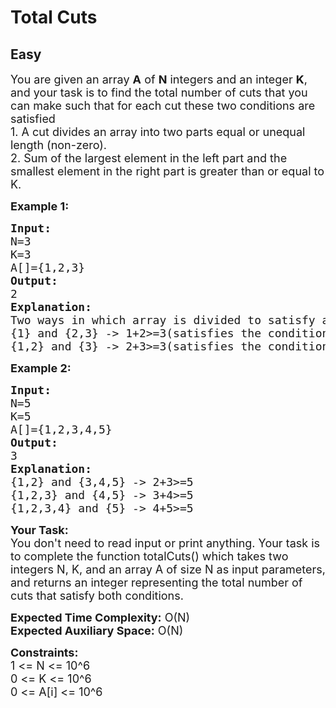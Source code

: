 # Total Cuts
## Easy
<div class="problems_problem_content__Xm_eO"><p><span style="font-size:18px">You are given an array <strong>A</strong> of <strong>N</strong> integers and an integer <strong>K</strong>, and your task is to find the total number of cuts that you can make such that for each cut these two conditions are satisfied<br>
1. A cut divides an array into two parts equal or unequal length (non-zero).<br>
2. Sum of the largest element in the left part and the smallest element in the right part is greater than or equal to K.</span></p>

<p><strong><span style="font-size:18px">Example 1:</span></strong></p>

<pre style="position: relative;"><span style="font-size:18px"><strong>Input:</strong>
N=3
K=3
A[]={1,2,3}</span>
<span style="font-size:18px"><strong>Output:</strong>
2</span>
<span style="font-size:18px"><strong>Explanation:</strong>
Two ways in which array is divided to satisfy above conditions are:
{1} and {2,3} -&gt; 1+2&gt;=3(satisfies the condition)
{1,2} and {3} -&gt; 2+3&gt;=3(satisfies the condition)</span><div class="open_grepper_editor" title="Edit &amp; Save To Grepper"></div></pre>

<p><strong><span style="font-size:18px">Example 2:</span></strong></p>

<pre style="position: relative;"><span style="font-size:18px"><strong>Input:</strong>
N=5
K=5
A[]={1,2,3,4,5}</span>
<span style="font-size:18px"><strong>Output:</strong>
3</span>
<span style="font-size:18px"><strong>Explanation:</strong>
{1,2} and {3,4,5} -&gt; 2+3&gt;=5
{1,2,3} and {4,5} -&gt; 3+4&gt;=5
{1,2,3,4} and {5} -&gt; 4+5&gt;=5</span><div class="open_grepper_editor" title="Edit &amp; Save To Grepper"></div></pre>

<p><span style="font-size:18px"><strong>Your Task:</strong><br>
You don't need to read input or print anything. Your task is to complete the function totalCuts() which takes two integers N, K, and an array A of size N as input parameters, and returns an integer representing the total number of cuts that satisfy both conditions.</span></p>

<p><span style="font-size:18px"><strong>Expected Time Complexity:</strong>&nbsp;O(N)<br>
<strong>Expected Auxiliary Space:</strong>&nbsp;O(N)</span></p>

<p><span style="font-size:18px"><strong>Constraints:</strong><br>
1 &lt;= N &lt;= 10^6<br>
0 &lt;= K &lt;= 10^6<br>
0 &lt;= A[i] &lt;= 10^6</span></p>
</div>